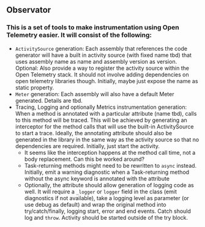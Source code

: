 ## Observator
### This is a set of tools to make instrumentation using Open Telemetry easier. It will consist of the following:

- `ActivitySource` generation: Each assembly that references the code generator will have a built in activity source (with fixed name tbd) that uses assembly name as name and assembly version as version. Optional: Also provide a way to register the activity source within the Open Telemetry stack. It should not involve adding dependencies on open telemetry libraries though. Initially, maybe just expose the name as static property.
- `Meter` generation: Each assembly will also have a default Meter generated. Details are tbd.
- Tracing, Logging and optionally Metrics instrumentation generation: When a method is annotated with a particular attribute (name tbd), calls to this method will be traced. This will be achieved by generating an interceptor for the method calls that will use the built-in ActivitySource to start a trace. Ideally, the annotating attribute should also be generated in the library in the same way as the activity source so that no dependencies are required. Initially, just start the activity.
  - It seems like the interception happens at the method call time, not a body replacement. Can this be worked around?
  - Task-returning methods might need to be rewritten to `async` instead. Initially, emit a warning diagnostic when a Task-returning method without the async keyword is annotated with the attribute
  - Optionally, the attribute should allow generation of logging code as well. It will require a `_logger` or `logger` field in the class (emit diagnostics if not available), take a logging level as parameter (or use debug as default) and wrap the original method into try/catch/finally, logging start, error and end events. Catch should log and `throw`. Activity should be started outside of the try block.